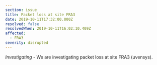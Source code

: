 ```yaml
---
section: issue
title: Packet loss at site FRA3
date: 2019-10-11T17:32:00.000Z
resolved: false
resolvedWhen: 2019-10-11T16:02:10.409Z
affected:
  - FRA3
severity: disrupted
---
```

_Investigating_ - We are investigating packet loss at site FRA3 (uvensys).
